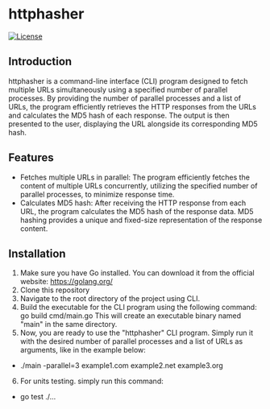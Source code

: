 # httphasher

[![License](https://img.shields.io/badge/License-MIT-blue.svg)](https://opensource.org/licenses/MIT)

## Introduction

httphasher is a command-line interface (CLI) program designed to fetch multiple URLs simultaneously using a specified number of parallel processes.
By providing the number of parallel processes and a list of URLs, the program efficiently retrieves the HTTP responses from the URLs and calculates the MD5 hash of each response. The output is then presented to the user, displaying the URL alongside its corresponding MD5 hash.

## Features

- Fetches multiple URLs in parallel: The program efficiently fetches the content of multiple URLs concurrently, utilizing the specified number of parallel processes, to minimize response time.
- Calculates MD5 hash: After receiving the HTTP response from each URL, the program calculates the MD5 hash of the response data. MD5 hashing provides a unique and fixed-size representation of the response content.

## Installation

1. Make sure you have Go installed. You can download it from the official website: https://golang.org/
2. Clone this repository
3. Navigate to the root directory of the project using CLI.
4. Build the executable for the CLI program using the following command: go build cmd/main.go
   This will create an executable binary named "main" in the same directory.
5. Now, you are ready to use the "httphasher" CLI program. Simply run it with the desired number of parallel processes and a list of URLs as arguments, like in the example below:
- ./main -parallel=3 example1.com example2.net example3.org
6. For units testing. simply run this command:
- go test ./... 
